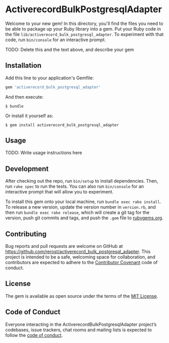 # ActiverecordBulkPostgresqlAdapter

Welcome to your new gem! In this directory, you'll find the files you need to be able to package up your Ruby library into a gem. Put your Ruby code in the file `lib/activerecord_bulk_postgresql_adapter`. To experiment with that code, run `bin/console` for an interactive prompt.

TODO: Delete this and the text above, and describe your gem

## Installation

Add this line to your application's Gemfile:

```ruby
gem 'activerecord_bulk_postgresql_adapter'
```

And then execute:

    $ bundle

Or install it yourself as:

    $ gem install activerecord_bulk_postgresql_adapter

## Usage

TODO: Write usage instructions here

## Development

After checking out the repo, run `bin/setup` to install dependencies. Then, run `rake spec` to run the tests. You can also run `bin/console` for an interactive prompt that will allow you to experiment.

To install this gem onto your local machine, run `bundle exec rake install`. To release a new version, update the version number in `version.rb`, and then run `bundle exec rake release`, which will create a git tag for the version, push git commits and tags, and push the `.gem` file to [rubygems.org](https://rubygems.org).

## Contributing

Bug reports and pull requests are welcome on GitHub at https://github.com/rerost/activerecord_bulk_postgresql_adapter. This project is intended to be a safe, welcoming space for collaboration, and contributors are expected to adhere to the [Contributor Covenant](http://contributor-covenant.org) code of conduct.

## License

The gem is available as open source under the terms of the [MIT License](https://opensource.org/licenses/MIT).

## Code of Conduct

Everyone interacting in the ActiverecordBulkPostgresqlAdapter project’s codebases, issue trackers, chat rooms and mailing lists is expected to follow the [code of conduct](https://github.com/rerost/activerecord_bulk_postgresql_adapter/blob/master/CODE_OF_CONDUCT.md).
